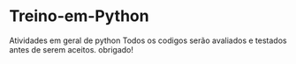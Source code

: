# Treino-em-Python
Atividades em geral de python
Todos os codigos serão avaliados e testados antes de serem aceitos. obrigado!
